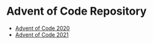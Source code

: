# Advent of Code Repository
- [Advent of Code 2020](2020/README.md)
- [Advent of Code 2021](2021/README.md)
